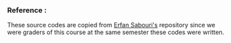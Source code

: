 ### Reference :
These source codes are copied from [Erfan Sabouri's](https://github.com/erfaansabouri) repository since we were graders of this course at the same semester these codes were written.
